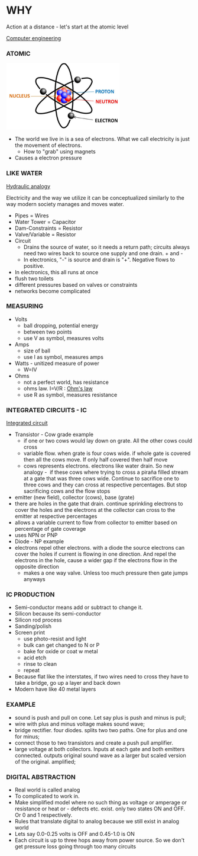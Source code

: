 # WHY #

Action at a distance - let's start at the atomic level

[Computer engineering](http://en.wikipedia.org/wiki/Computer_engineering)


### ATOMIC ###

![Electron](/assets/electron.png)

- The world we live in is a sea of electrons. What we call electricity is just the movement of electrons.
  - How to "grab" using magnets
- Causes a electron pressure


### LIKE WATER ###
[Hydraulic analogy](http://en.wikipedia.org/wiki/Hydraulic_analogy)

Electricity and the way we utilize it can be conceptualized similarly to the way modern society manages and moves water.
- Pipes = Wires
- Water Tower = Capacitor
- Dam-Constraints = Resistor
- Valve/Variable = Resistor
- Circuit
  - Drains the source of water, so it needs a return path; circuits always need two wires back to source one supply and one drain. + and -
  - In electronics, "-" is source and drain is "+". Negative flows to positive.
- In electronics, this all runs at once
- flush two toilets
- different pressures based on valves or constraints
- networks become complicated


### MEASURING ###

- Volts
  - ball dropping, potential energy
  - between two points
  - use V as symbol, measures volts
- Amps
  - size of ball
  - use I as symbol, measures amps
- Watts
  - unitized measure of power
  - W=IV
- Ohms
  - not a perfect world, has resistance
  - ohms law. I=V/R : [Ohm's law](http://en.wikipedia.org/wiki/Ohm%27s_law)
  - use R as symbol, measures resistance

### INTEGRATED CIRCUITS - IC ###

[Integrated circuit](http://en.wikipedia.org/wiki/Integrated_circuit)

- Transistor - Cow grade example
  - if one or two cows would lay down on grate. All the other cows could cross
  - variable flow. when grate is four cows wide. if whole gate is covered then all the cows move. If only half covered then half move
  - cows represents electrons. electrons like water drain. So new analogy
-  if these cows where trying to cross a piraña filled stream at a gate that was three cows wide. Continue to sacrifice one to three cows and they can cross at respective percentages. But stop sacrificing cows and the flow stops
- emitter (new field), collector (cows), base (grate)
- there are holes in the gate that drain. continue sprinkling electrons to cover the holes and the electrons at the collector can cross to the emitter at respective percentages
- allows a variable current to flow from collector to emitter based on percentage of gate coverage
- uses NPN or PNP
- Diode - NP example
- electrons repel other electrons. with a diode the source electrons can cover the holes if current is flowing in one direction. And repel the electrons in the hole, cause a wider gap if the electrons flow in the opposite direction
  - makes a one way valve. Unless too much pressure then gate jumps anyways

### IC PRODUCTION ###

- Semi-conductor means add or subtract to change it.
- Silicon because its semi-conductor
- Silicon rod process
- Sanding/polish
- Screen print
  - use photo-resist and light
  - bulk can get changed to N or P
  - bake for oxide or coat w metal
  - acid etch
  - rinse to clean
  - repeat
- Because flat like the interstates, if two wires need to cross they have to take a bridge, go up a layer and back down
- Modern have like 40 metal layers

### EXAMPLE ###

- sound is push and pull on cone. Let say plus is push and minus is pull;
- wire with plus and minus voltage makes sound wave;
- bridge rectifier. four diodes. splits two two paths. One for plus and one for minus;
- connect those to two transistors and create a push pull amplifier.
- large voltage at both collectors. Inputs at each gate and both emitters connected. outputs original sound wave as a larger but scaled version of the original. amplified;

### DIGITAL ABSTRACTION ###

- Real world is called analog
- To complicated to work in.
- Make simplified model where no such thing as voltage or amperage or resistance or heat or - defects etc. exist. only two states ON and OFF. Or 0 and 1 respectively.
- Rules that translate digital to analog because we still exist in analog world
- Lets say 0.0-0.25 volts is OFF and 0.45-1.0 is ON
- Each circuit is up to three hops away from power source. So we don't get pressure loss going through too many circuits
